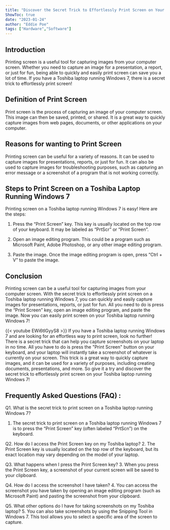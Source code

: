 ```yaml
---
title: "Discover the Secret Trick to Effortlessly Print Screen on Your Toshiba Laptop Running Windows 7!"
ShowToc: true 
date: "2023-01-24"
author: "Eddie Poe" 
tags: ["Hardware","Software"]
---
```

## Introduction

Printing screen is a useful tool for capturing images from your computer screen. Whether you need to capture an image for a presentation, a report, or just for fun, being able to quickly and easily print screen can save you a lot of time. If you have a Toshiba laptop running Windows 7, there is a secret trick to effortlessly print screen!

## Definition of Print Screen

Print screen is the process of capturing an image of your computer screen. This image can then be saved, printed, or shared. It is a great way to quickly capture images from web pages, documents, or other applications on your computer.

## Reasons for wanting to Print Screen

Printing screen can be useful for a variety of reasons. It can be used to capture images for presentations, reports, or just for fun. It can also be used to capture images for troubleshooting purposes, such as capturing an error message or a screenshot of a program that is not working correctly.

## Steps to Print Screen on a Toshiba Laptop Running Windows 7

Printing screen on a Toshiba laptop running Windows 7 is easy! Here are the steps:

1. Press the “Print Screen” key. This key is usually located on the top row of your keyboard. It may be labeled as “PrtScr” or “Print Screen”.

2. Open an image editing program. This could be a program such as Microsoft Paint, Adobe Photoshop, or any other image editing program.

3. Paste the image. Once the image editing program is open, press “Ctrl + V” to paste the image.

## Conclusion

Printing screen can be a useful tool for capturing images from your computer screen. With the secret trick to effortlessly print screen on a Toshiba laptop running Windows 7, you can quickly and easily capture images for presentations, reports, or just for fun. All you need to do is press the “Print Screen” key, open an image editing program, and paste the image. Now you can easily print screen on your Toshiba laptop running Windows 7!

{{< youtube EWi6tIGyyS8 >}} 
If you have a Toshiba laptop running Windows 7 and are looking for an effortless way to print screen, look no further! There is a secret trick that can help you capture screenshots on your laptop in no time. All you have to do is press the "Print Screen" button on your keyboard, and your laptop will instantly take a screenshot of whatever is currently on your screen. This trick is a great way to quickly capture images, and it can be used for a variety of purposes, including creating documents, presentations, and more. So give it a try and discover the secret trick to effortlessly print screen on your Toshiba laptop running Windows 7!

## Frequently Asked Questions (FAQ) :
Q1. What is the secret trick to print screen on a Toshiba laptop running Windows 7?
1. The secret trick to print screen on a Toshiba laptop running Windows 7 is to press the “Print Screen” key (often labeled “PrtScn”) on the keyboard.

Q2. How do I access the Print Screen key on my Toshiba laptop?
2. The Print Screen key is usually located on the top row of the keyboard, but its exact location may vary depending on the model of your laptop.

Q3. What happens when I press the Print Screen key?
3. When you press the Print Screen key, a screenshot of your current screen will be saved to your clipboard.

Q4. How do I access the screenshot I have taken?
4. You can access the screenshot you have taken by opening an image editing program (such as Microsoft Paint) and pasting the screenshot from your clipboard.

Q5. What other options do I have for taking screenshots on my Toshiba laptop?
5. You can also take screenshots by using the Snipping Tool in Windows 7. This tool allows you to select a specific area of the screen to capture.


